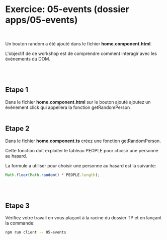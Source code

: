 # Exercice: 05-events (dossier apps/05-events)

<br>

Un bouton random a été ajouté dans le fichier **home.component.html**.

L'objectif de ce workshop est de comprendre comment interagir avec les évènements du DOM.

<br><br>

## Etape 1

Dans le fichier **home.component.html** sur le bouton ajouté ajoutez un évènement click qui appellera la fonction getRandomPerson
<br><br>

## Etape 2

Dans le fichier **home.component.ts** créez une fonction getRandomPerson.

Cette fonction doit exploiter le tableau PEOPLE pour choisir une personne au hasard.

La formule a utiliser pour choisir une personne au hasard est la suivante:

```javascript
Math.floor(Math.random() * PEOPLE.length);
```

<br><br>

## Etape 3

Vérifiez votre travail en vous plaçant à la racine du dossier TP et en lançant la commande:

```bash
npm run client -- 05-events
```
